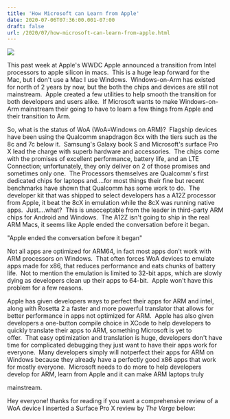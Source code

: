 ```yaml
---
title: 'How Microsoft can Learn from Apple'
date: 2020-07-06T07:36:00.001-07:00
draft: false
url: /2020/07/how-microsoft-can-learn-from-apple.html
---
```


[![](https://1.bp.blogspot.com/-ftcg9VmLD0A/XwM2WG3VL3I/AAAAAAAAH-k/l6_BP_D0FaUWRuTdhJgy53xZvu8oDK5dQCK4BGAsYHg/w400-h225/WoA.jfif)](https://1.bp.blogspot.com/-ftcg9VmLD0A/XwM2WG3VL3I/AAAAAAAAH-k/l6_BP_D0FaUWRuTdhJgy53xZvu8oDK5dQCK4BGAsYHg/s474/WoA.jfif)

  

  

  

This past week at Apple's WWDC Apple announced a transition from Intel processors to apple silicon in macs.  This is a huge leap forward for the Mac, but I don't use a Mac I use Windows.  Windows-on-Arm has existed for north of 2 years by now, but the both the chips and devices are still not mainstream.  Apple created a few utilities to help smooth the transition for both developers and users alike.  If Microsoft wants to make Windows-on-Arm mainstream their going to have to learn a few things from Apple and their transition to Arm.

  

  

  

  

  

  

So, what is the status of WoA (WoA\=Windows on ARM)?  Flagship devices have been using the Qualcomm snapdragon 8cx with the tiers such as the 8c and 7c below it.  Samsung's Galaxy book S and Microsoft's surface Pro X lead the charge with superb hardware and accessories.  The chips come with the promises of excellent performance, battery life, and an LTE Connection; unfortunately, they only deliver on 2 of those promises and sometimes only one.  The Processors themselves are Qualcomm's first dedicated chips for laptops and....for most things their fine but recent benchmarks have shown that Qualcomm has some work to do.  The developer kit that was shipped to select developers has a A12Z processor from Apple, it beat the 8cX in emulation while the 8cX was running native apps.  Just....what?  This is unacceptable from the leader in third-party ARM chips for Android and Windows.  The A12Z isn't going to ship in the real ARM Macs, it seems like Apple ended the conversation before it began.

  

  

"Apple ended the conversation before it began"

Not all apps are optimized for ARM64, in fact most apps don't work with ARM processors on Windows.  That often forces WoA devices to emulate apps made for x86, that reduces performance and eats chunks of battery life.  Not to mention the emulation is limited to 32-bit apps, which are slowly dying as developers clean up their apps to 64-bit.  Apple won't have this problem for a few reasons.  

  

  

  

  

Apple has given developers ways to perfect their apps for ARM and intel, along with Rosetta 2 a faster and more powerful translator that allows for better performance in apps not optimized for ARM.  Apple has also given developers a one-button compile choice in XCode to help developers to quickly translate their apps to ARM, something Microsoft is yet to offer.  That easy optimization and translation is huge, developers don't have time for complicated debugging they just want to have their apps work for everyone.  Many developers simply will notperfect their apps for ARM on Windows because they already have a perfectly good x86 apps that work for mostly everyone.  Microsoft needs to do more to help developers develop for ARM, learn from Apple and it can make ARM laptops truly 

mainstream. 

  

  

  

Hey everyone! thanks for reading if you want a comprehensive review of a WoA device I inserted a Surface Pro X review by _The Verge_ below: